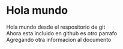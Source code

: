 # Hola mundo
Hola mundo desde el respositorio de git 
<br>
Ahora esta incluido en github
es otro parrafo
<br>
Agregando otra informacion al documento
